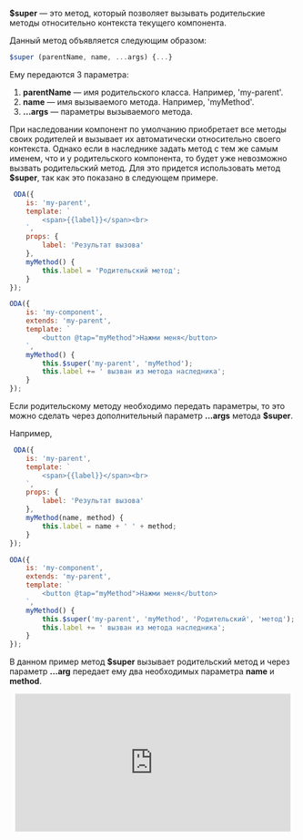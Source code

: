 **$super** — это метод, который позволяет вызывать родительские методы относительно контекста текущего компонента.

Данный метод объявляется следующим образом:

```javascript
$super (parentName, name, ...args) {...}
```

Ему передаются 3 параметра:

1. **parentName** — имя родительского класса. Например, 'my-parent'.
1. **name** — имя вызываемого метода. Например, 'myMethod'.
1. **...args** — параметры вызываемого метода.

При наследовании компонент по умолчанию приобретает все методы своих родителей и вызывает их автоматически относительно своего контекста. Однако если в наследнике задать метод с тем же самым именем, что и у родительского компонента, то будет уже невозможно вызвать родительский метод. Для это придется использовать метод **$super**, так как это показано в следующем примере.

```javascript run_line_edit_[my-component.js]
 ODA({
    is: 'my-parent',
    template: `
        <span>{{label}}</span><br>
    `,
    props: {
        label: 'Результат вызова'
    },
    myMethod() {
        this.label = 'Родительский метод';
    }
});

ODA({
    is: 'my-component',
    extends: 'my-parent',
    template: `
        <button @tap="myMethod">Нажми меня</button>
    `,
    myMethod() {
        this.$super('my-parent', 'myMethod');
        this.label += ' вызван из метода наследника';
    }
});
```

Если родительскому методу необходимо передать параметры, то это можно сделать через дополнительный параметр **...args** метода **$super**.

Например,

```javascript run_line_edit_[my-component.js]
 ODA({
    is: 'my-parent',
    template: `
        <span>{{label}}</span><br>
    `,
    props: {
        label: 'Результат вызова'
    },
    myMethod(name, method) {
        this.label = name + ' ' + method;
    }
});

ODA({
    is: 'my-component',
    extends: 'my-parent',
    template: `
        <button @tap="myMethod">Нажми меня</button>
    `,
    myMethod() {
        this.$super('my-parent', 'myMethod', 'Родительский', 'метод');
        this.label += ' вызван из метода наследника';
    }
});
```

В данном пример метод **$super** вызывает родительский метод и через параметр **...arg** передает ему два необходимых параметра **name** и **method**.

<div style="position:relative;padding-bottom:48%; margin:10px">
    <iframe src="https://www.youtube.com/embed/AiVIn0OK2y8?start=0" frameborder="0" allow="accelerometer; autoplay; encrypted-media; gyroscope; picture-in-picture" allowfullscreen
    	style="position:absolute;width:100%;height:100%;"></iframe>
</div>
